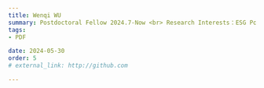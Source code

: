 ```yaml
---
title: Wenqi WU  
summary: Postdoctoral Fellow 2024.7-Now <br> Research Interests：ESG Policies and Operation Management <br> Ph.D (China University of Mining and Technology)
tags:
- PDF

date: 2024-05-30
order: 5
# external_link: http://github.com

---
```


